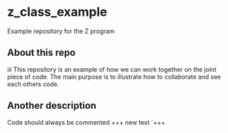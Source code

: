 # z_class_example
Example repository for the Z program



## About this repo
iii
This repository is an example of how we can work together on the joint piece of code. The main purpose is to illustrate how to collaborate and see each others code. 

## Another description

Code should always be commented
+++ new text ´+++
